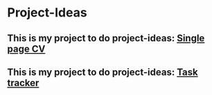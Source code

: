 # Project-Ideas

## This is my project to do project-ideas: [Single page CV](https://roadmap.sh/projects/single-page-cv)
## This is my project to do project-ideas: [Task tracker](https://roadmap.sh/projects/task-tracker)


